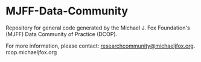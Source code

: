 # MJFF-Data-Community
Repository for general code generated by the Michael J. Fox Foundation's (MJFF) Data Community of Practice (DCOP).

For more information, please contact: researchcommunity@michaeljfox.org.
rcop.michaeljfox.org
